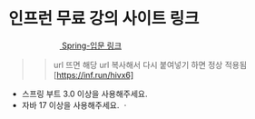 # 인프런 무료 강의 사이트 링크

<img src="https://cdn.inflearn.com/assets/brand/logo.png" width="90px" height="15px" /><a href="https://inf.run/hivx6" target="_blank">
<span >Spring-입문 링크</span></a>
>> url 뜨면 해당 url 복사해서 다시 붙여넣기 하면 정상 적용됨 [https://inf.run/hivx6]

* 스프링 부트 3.0 이상을 사용해주세요.
* 자바 17 이상을 사용해주세요.
ㆍ